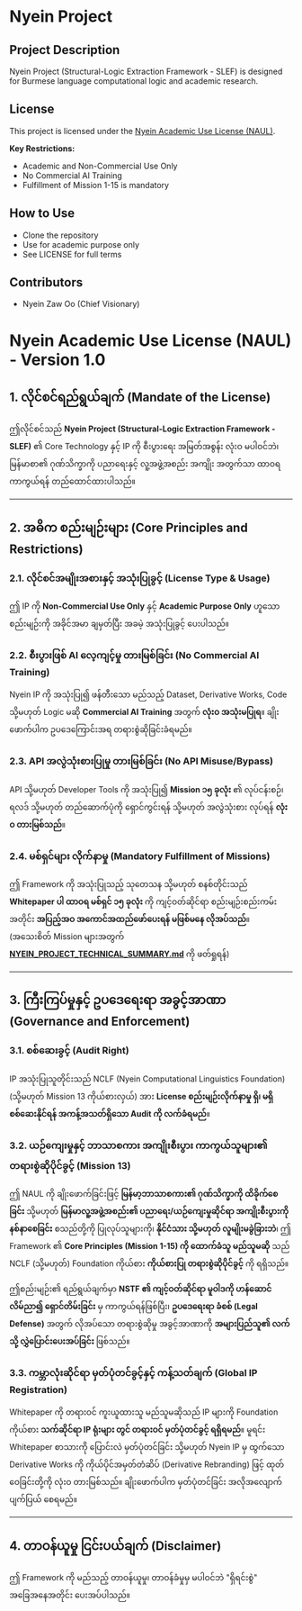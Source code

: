 # Nyein Project

## Project Description
Nyein Project (Structural-Logic Extraction Framework - SLEF) is designed for Burmese language computational logic and academic research.

## License
This project is licensed under the [Nyein Academic Use License (NAUL)](LICENSE.md).

**Key Restrictions:**
- Academic and Non-Commercial Use Only
- No Commercial AI Training
- Fulfillment of Mission 1-15 is mandatory

## How to Use
- Clone the repository
- Use for academic purpose only
- See LICENSE for full terms

## Contributors
- Nyein Zaw Oo (Chief Visionary)

# Nyein Academic Use License (NAUL) - Version 1.0

## 1. လိုင်စင်ရည်ရွယ်ချက် (Mandate of the License)
ဤလိုင်စင်သည် **Nyein Project (Structural-Logic Extraction Framework - SLEF)** ၏ Core Technology နှင့် IP ကို စီးပွားရေး အမြတ်အစွန်း လုံးဝ မပါဝင်ဘဲ၊ မြန်မာစာ၏ ဂုဏ်သိက္ခာကို ပညာရေးနှင့် လူ့အဖွဲ့အစည်း အကျိုး အတွက်သာ ထာဝရ ကာကွယ်ရန် တည်ထောင်ထားပါသည်။

---

## 2. အဓိက စည်းမျဉ်းများ (Core Principles and Restrictions)

### 2.1. လိုင်စင်အမျိုးအစားနှင့် အသုံးပြုခွင့် (License Type & Usage)
ဤ IP ကို **Non-Commercial Use Only** နှင့် **Academic Purpose Only** ဟူသော စည်းမျဉ်းကို အခိုင်အမာ ချမှတ်ပြီး အခမဲ့ အသုံးပြုခွင့် ပေးပါသည်။

### 2.2. စီးပွားဖြစ် AI လေ့ကျင့်မှု တားမြစ်ခြင်း (No Commercial AI Training)
Nyein IP ကို အသုံးပြု၍ ဖန်တီးသော မည်သည့် Dataset, Derivative Works, Code သို့မဟုတ် Logic မဆို **Commercial AI Training** အတွက် **လုံးဝ အသုံးမပြုရ**။ ချိုးဖောက်ပါက ဥပဒေကြောင်းအရ တရားစွဲဆိုခြင်းခံရမည်။

### 2.3. API အလွဲသုံးစားပြုမှု တားမြစ်ခြင်း (No API Misuse/Bypass)
API သို့မဟုတ် Developer Tools ကို အသုံးပြု၍ **Mission ၁၅ ခုလုံး** ၏ လုပ်ငန်းစဉ်၊ ရလဒ် သို့မဟုတ် တည်ဆောက်ပုံကို ရှောင်ကွင်းရန် သို့မဟုတ် အလွဲသုံးစား လုပ်ရန် **လုံးဝ တားမြစ်သည်**။

### 2.4. မစ်ရှင်များ လိုက်နာမှု (Mandatory Fulfillment of Missions)
ဤ Framework ကို အသုံးပြုသည့် သုတေသန သို့မဟုတ် စနစ်တိုင်းသည် **Whitepaper ပါ ထာဝရ မစ်ရှင် ၁၅ ခုလုံး** ကို ကျင့်ဝတ်ဆိုင်ရာ စည်းမျဉ်းစည်းကမ်း အတိုင်း **အပြည့်အဝ အကောင်အထည်ဖော်ပေးရန် မဖြစ်မနေ လိုအပ်သည်**။ (အသေးစိတ် Mission များအတွက် **[NYEIN_PROJECT_TECHNICAL_SUMMARY.md](../docs/NYEIN_PROJECT_TECHNICAL_SUMMARY.md)** ကို ဖတ်ရှုရန်)

---

## 3. ကြီးကြပ်မှုနှင့် ဥပဒေရေးရာ အခွင့်အာဏာ (Governance and Enforcement)

### 3.1. စစ်ဆေးခွင့် (Audit Right)
IP အသုံးပြုသူတိုင်းသည် NCLF (Nyein Computational Linguistics Foundation) (သို့မဟုတ် Mission 13 ကိုယ်စားလှယ်) အား **License စည်းမျဉ်းလိုက်နာမှု ရှိ၊ မရှိ စစ်ဆေးနိုင်ရန် အကန့်အသတ်ရှိသော Audit ကို လက်ခံရမည်**။

### 3.2. ယဉ်ကျေးမှုနှင့် ဘာသာစကား အကျိုးစီးပွား ကာကွယ်သူများ၏ တရားစွဲဆိုပိုင်ခွင့် (Mission 13)

ဤ NAUL ကို ချိုးဖောက်ခြင်းဖြင့် **မြန်မာ့ဘာသာစကား၏ ဂုဏ်သိက္ခာကို ထိခိုက်စေခြင်း** သို့မဟုတ် **မြန်မာလူ့အဖွဲ့အစည်း၏ ပညာရေး/ယဉ်ကျေးမှုဆိုင်ရာ အကျိုးစီးပွားကို နစ်နာစေခြင်း** စသည်တို့ကို ပြုလုပ်သူများကို၊ **နိုင်ငံသား သို့မဟုတ် လူမျိုးမခွဲခြားဘဲ**၊ ဤ Framework ၏ **Core Principles (Mission 1-15) ကို ထောက်ခံသူ မည်သူမဆို** သည် NCLF (သို့မဟုတ်) Foundation ကိုယ်စား **ကိုယ်စားပြု တရားစွဲဆိုပိုင်ခွင့်** ကို ရရှိသည်။

ဤစည်းမျဉ်း၏ ရည်ရွယ်ချက်မှာ **NSTF ၏ ကျင့်ဝတ်ဆိုင်ရာ မူဝါဒကို ဟန်ဆောင်လိမ်ညာ၍ ရှောင်တိမ်းခြင်း** မှ ကာကွယ်ရန်ဖြစ်ပြီး၊ **ဥပဒေရေးရာ ခံစစ် (Legal Defense)** အတွက် လိုအပ်သော တရားစွဲဆိုမှု အခွင့်အာဏာကို **အများပြည်သူ၏ လက်သို့ လွှဲပြောင်းပေးအပ်ခြင်း** ဖြစ်သည်။

### 3.3. ကမ္ဘာလုံးဆိုင်ရာ မှတ်ပုံတင်ခွင့်နှင့် ကန့်သတ်ချက် (Global IP Registration)
Whitepaper ကို တရားဝင် ကူးယူထားသူ မည်သူမဆိုသည် IP များကို Foundation ကိုယ်စား **သက်ဆိုင်ရာ IP ရုံးများ တွင် တရားဝင် မှတ်ပုံတင်ခွင့် ရရှိရမည်**။ မူရင်း Whitepaper စာသားကို ပြောင်းလဲ မှတ်ပုံတင်ခြင်း သို့မဟုတ် Nyein IP မှ ထွက်သော Derivative Works ကို ကိုယ်ပိုင်အမှတ်တံဆိပ် (Derivative Rebranding) ဖြင့် ထုတ်ဝေခြင်းတို့ကို လုံးဝ တားမြစ်သည်။ ချိုးဖောက်ပါက မှတ်ပုံတင်ခြင်း အလိုအလျောက် ပျက်ပြယ် စေရမည်။

---

## 4. တာဝန်ယူမှု ငြင်းပယ်ချက် (Disclaimer)
ဤ Framework ကို မည်သည့် တာဝန်ယူမှု၊ တာဝန်ခံမှုမှ မပါဝင်ဘဲ "ရှိရင်းစွဲ" အခြေအနေအတိုင်း ပေးအပ်ပါသည်။
